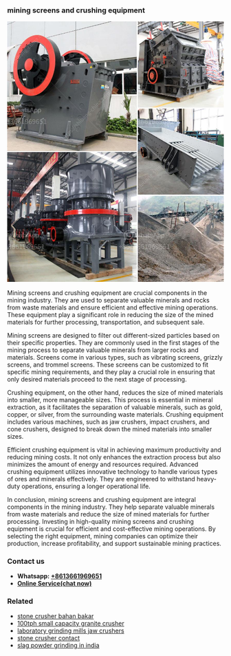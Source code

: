 <h3>mining screens and crushing equipment</h3><img src='1706753895.jpg' alt=''><p>Mining screens and crushing equipment are crucial components in the mining industry. They are used to separate valuable minerals and rocks from waste materials and ensure efficient and effective mining operations. These equipment play a significant role in reducing the size of the mined materials for further processing, transportation, and subsequent sale.</p><p>Mining screens are designed to filter out different-sized particles based on their specific properties. They are commonly used in the first stages of the mining process to separate valuable minerals from larger rocks and materials. Screens come in various types, such as vibrating screens, grizzly screens, and trommel screens. These screens can be customized to fit specific mining requirements, and they play a crucial role in ensuring that only desired materials proceed to the next stage of processing.</p><p>Crushing equipment, on the other hand, reduces the size of mined materials into smaller, more manageable sizes. This process is essential in mineral extraction, as it facilitates the separation of valuable minerals, such as gold, copper, or silver, from the surrounding waste materials. Crushing equipment includes various machines, such as jaw crushers, impact crushers, and cone crushers, designed to break down the mined materials into smaller sizes.</p><p>Efficient crushing equipment is vital in achieving maximum productivity and reducing mining costs. It not only enhances the extraction process but also minimizes the amount of energy and resources required. Advanced crushing equipment utilizes innovative technology to handle various types of ores and minerals effectively. They are engineered to withstand heavy-duty operations, ensuring a longer operational life.</p><p>In conclusion, mining screens and crushing equipment are integral components in the mining industry. They help separate valuable minerals from waste materials and reduce the size of mined materials for further processing. Investing in high-quality mining screens and crushing equipment is crucial for efficient and cost-effective mining operations. By selecting the right equipment, mining companies can optimize their production, increase profitability, and support sustainable mining practices.</p><h3>Contact us</h3><ul><li><strong>Whatsapp:&nbsp;<a href="https://wa.me/8613661969651">+8613661969651</a></strong></li><li><a href="https://swt.shibang-china.com/?git&amp;zhl&amp;mining screens and crushing equipment"><strong>Online Service(chat now)</strong></a></li></ul><h3>Related</h3><ul><li><a href='stone crusher bahan bakar.md'>stone crusher bahan bakar</a></li><li><a href='100tph small capacity granite crusher.md'>100tph small capacity granite crusher</a></li><li><a href='laboratory grinding mills jaw crushers.md'>laboratory grinding mills jaw crushers</a></li><li><a href='stone crusher contact.md'>stone crusher contact</a></li><li><a href='slag powder grinding in india.md'>slag powder grinding in india</a></li></ul>